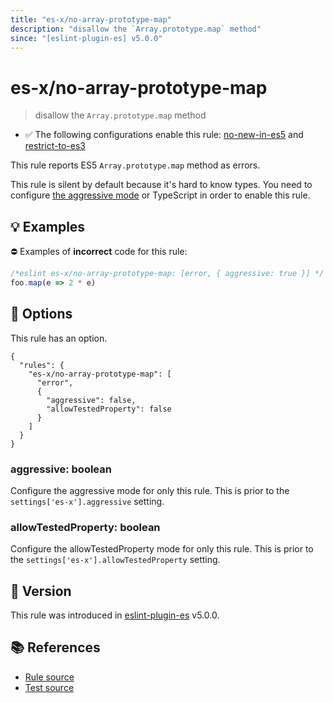 ```yaml
---
title: "es-x/no-array-prototype-map"
description: "disallow the `Array.prototype.map` method"
since: "[eslint-plugin-es] v5.0.0"
---
```


# es-x/no-array-prototype-map
> disallow the `Array.prototype.map` method

- ✅ The following configurations enable this rule: [no-new-in-es5] and [restrict-to-es3]

This rule reports ES5 `Array.prototype.map` method as errors.

This rule is silent by default because it's hard to know types. You need to configure [the aggressive mode](https://github.com/eslint-community/eslint-plugin-es-x/tree/master/docs/#the-aggressive-mode) or TypeScript in order to enable this rule.

## 💡 Examples

⛔ Examples of **incorrect** code for this rule:

<eslint-playground type="bad">

```js
/*eslint es-x/no-array-prototype-map: [error, { aggressive: true }] */
foo.map(e => 2 * e)
```

</eslint-playground>

## 🔧 Options

This rule has an option.

```jsonc
{
  "rules": {
    "es-x/no-array-prototype-map": [
      "error",
      {
        "aggressive": false,
        "allowTestedProperty": false
      }
    ]
  }
}
```

### aggressive: boolean

Configure the aggressive mode for only this rule.
This is prior to the `settings['es-x'].aggressive` setting.

### allowTestedProperty: boolean

Configure the allowTestedProperty mode for only this rule.
This is prior to the `settings['es-x'].allowTestedProperty` setting.

## 🚀 Version

This rule was introduced in [eslint-plugin-es] v5.0.0.

[eslint-plugin-es]: https://github.com/mysticatea/eslint-plugin-es

## 📚 References

- [Rule source](https://github.com/eslint-community/eslint-plugin-es-x/blob/master/lib/rules/no-array-prototype-map.js)
- [Test source](https://github.com/eslint-community/eslint-plugin-es-x/blob/master/tests/lib/rules/no-array-prototype-map.js)

[no-new-in-es5]: ../configs/index.md#no-new-in-es5
[restrict-to-es3]: ../configs/index.md#restrict-to-es3

